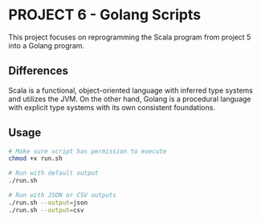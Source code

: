 # PROJECT 6 - Golang Scripts

This project focuses on reprogramming the Scala program from project 5 into a Golang program.

## Differences
Scala is a functional, object-oriented language with inferred type systems and utilizes the JVM. On the other hand, Golang is a procedural language with explicit type systems with its own consistent foundations.

## Usage

```bash
# Make sure script has permission to execute
chmod +x run.sh

# Run with default output
./run.sh

# Run with JSON or CSV outputs
./run.sh --output=json 
./run.sh --output=csv

